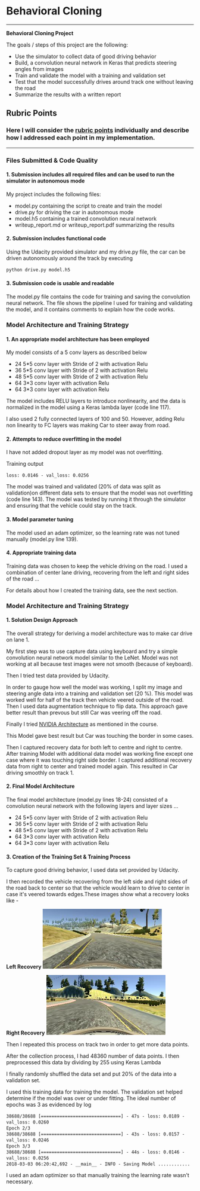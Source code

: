 # **Behavioral Cloning** 


---

**Behavioral Cloning Project**

The goals / steps of this project are the following:
* Use the simulator to collect data of good driving behavior
* Build, a convolution neural network in Keras that predicts steering angles from images
* Train and validate the model with a training and validation set
* Test that the model successfully drives around track one without leaving the road
* Summarize the results with a written report


[//]: # (Image References)

[image1]: ./examples/placeholder.png "Model Visualization"
[image2]: ./examples/placeholder.png "Grayscaling"
[image3]: ./examples/placeholder_small.png "Recovery Image"
[image4]: ./examples/placeholder_small.png "Recovery Image"
[image5]: ./examples/placeholder_small.png "Recovery Image"
[image6]: ./examples/placeholder_small.png "Normal Image"
[image7]: ./examples/placeholder_small.png "Flipped Image"

## Rubric Points
### Here I will consider the [rubric points](https://review.udacity.com/#!/rubrics/432/view) individually and describe how I addressed each point in my implementation.  

---
### Files Submitted & Code Quality

#### 1. Submission includes all required files and can be used to run the simulator in autonomous mode

My project includes the following files:
* model.py containing the script to create and train the model
* drive.py for driving the car in autonomous mode
* model.h5 containing a trained convolution neural network 
* writeup_report.md or writeup_report.pdf summarizing the results

#### 2. Submission includes functional code
Using the Udacity provided simulator and my drive.py file, the car can be driven autonomously around the track by executing 
```sh
python drive.py model.h5
```

#### 3. Submission code is usable and readable

The model.py file contains the code for training and saving the convolution neural network. The file shows the pipeline I used for training and validating the model, and it contains comments to explain how the code works.

### Model Architecture and Training Strategy

#### 1. An appropriate model architecture has been employed


My model consists of a 5 conv layers as described below  

* 24 5*5 conv layer with Stride of 2 with activation Relu
* 36 5*5 conv layer with Stride of 2 with activation Relu
* 48 5*5 conv layer with Stride of 2 with activation Relu
* 64 3*3 conv layer with activation Relu
* 64 3*3 conv layer with activation Relu


The model includes RELU layers to introduce nonlinearity, and the data is normalized in the model using a Keras lambda layer (code line 117).

I also used 2 fully connected layers of 100 and 50. However, adding Relu non linearity to FC layers was making Car to steer away from road.  

#### 2. Attempts to reduce overfitting in the model

I have not added dropout layer as my model was not overfitting. 

Training output
```
loss: 0.0146 - val_loss: 0.0256
```
 

The model was trained and validated (20% of data was split as validation)on different data sets to ensure that the model was not overfitting (code line 143). The model was tested by running it through the simulator and ensuring that the vehicle could stay on the track.

#### 3. Model parameter tuning

The model used an adam optimizer, so the learning rate was not tuned manually (model.py line 139).

#### 4. Appropriate training data

Training data was chosen to keep the vehicle driving on the road. I used a combination of center lane driving, recovering from the left and right sides of the road ... 

For details about how I created the training data, see the next section. 

### Model Architecture and Training Strategy

#### 1. Solution Design Approach

The overall strategy for deriving a model architecture was to make car drive on lane 1.



My first step was to use capture data using keyboard and try a simple convolution neural network model similar to the LeNet. Model was not working at all because test images were not smooth (because of keyboard).

Then I tried test data provided by Udacity.

In order to gauge how well the model was working, I split my image and steering angle data into a training and validation set (20 %). This model was worked well for half of the track then vehicle veered outside of the road.
Then I used data augmentation technique to flip data. This approach gave better result than prevous but still Car was veering off the road.

Finally I tried [NVIDIA Architecture](http://images.nvidia.com/content/tegra/automotive/images/2016/solutions/pdf/end-to-end-dl-using-px.pdf) as mentioned in the course.

This Model gave best result but Car was touching the border in some cases.

Then I captured recovery data for both left to centre and right to centre. After training Model with additional data model was working fine except one case where it was touching right side border.
I captured additional recovery data from right to center and trained model again. This resulted in Car driving smoothly on track 1.  


#### 2. Final Model Architecture

The final model architecture (model.py lines 18-24) consisted of a convolution neural network with the following layers and layer sizes ...

* 24 5*5 conv layer with Stride of 2 with activation Relu
* 36 5*5 conv layer with Stride of 2 with activation Relu
* 48 5*5 conv layer with Stride of 2 with activation Relu
* 64 3*3 conv layer with activation Relu
* 64 3*3 conv layer with activation Relu


#### 3. Creation of the Training Set & Training Process

To capture good driving behavior, I used data set provided by Udacity.


I then recorded the vehicle recovering from the left side and right sides of the road back to center so that the vehicle would learn to drive to center in case it's veered towards edges.These images show what a recovery looks like - 

**Left Recovery**
![Left to Center](./to_center/IMG/center_2018_02_28_22_02_32_511.jpg)

**Right Recovery**
![Right to Cener](./right_to_center/IMG/center_2018_03_02_09_19_36_183.jpg)

Then I repeated this process on track two in order to get more data points.


After the collection process, I had 48360 number of data points. I then preprocessed this data by dividing by 255 using Keras Lambda


I finally randomly shuffled the data set and put 20% of the data into a validation set. 

I used this training data for training the model. The validation set helped determine if the model was over or under fitting. The ideal number of epochs was 3 as evidenced by log  

```
38688/38688 [==============================] - 47s - loss: 0.0189 - val_loss: 0.0260
Epoch 2/3
38688/38688 [==============================] - 43s - loss: 0.0157 - val_loss: 0.0246
Epoch 3/3
38688/38688 [==============================] - 44s - loss: 0.0146 - val_loss: 0.0256
2018-03-03 06:20:42,692 - __main__ - INFO - Saving Model ............
```

I used an adam optimizer so that manually training the learning rate wasn't necessary.
